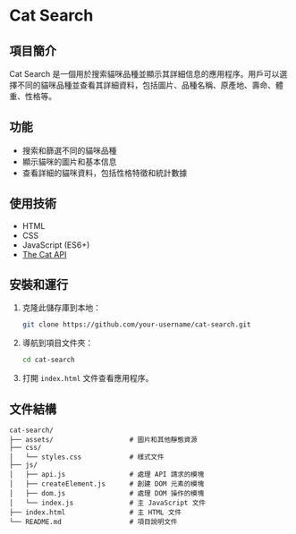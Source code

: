 # Cat Search

## 項目簡介
Cat Search 是一個用於搜索貓咪品種並顯示其詳細信息的應用程序。用戶可以選擇不同的貓咪品種並查看其詳細資料，包括圖片、品種名稱、原產地、壽命、體重、性格等。

## 功能
- 搜索和篩選不同的貓咪品種
- 顯示貓咪的圖片和基本信息
- 查看詳細的貓咪資料，包括性格特徵和統計數據

## 使用技術
- HTML
- CSS
- JavaScript (ES6+)
- [The Cat API](https://thecatapi.com/)

## 安裝和運行
1. 克隆此儲存庫到本地：
    ```sh
    git clone https://github.com/your-username/cat-search.git
    ```
2. 導航到項目文件夾：
    ```sh
    cd cat-search
    ```
3. 打開 `index.html` 文件查看應用程序。

## 文件結構
```plaintext
cat-search/
├── assets/                   # 圖片和其他靜態資源
├── css/
│   └── styles.css            # 樣式文件
├── js/
│   ├── api.js                # 處理 API 請求的模塊
│   ├── createElement.js      # 創建 DOM 元素的模塊
│   ├── dom.js                # 處理 DOM 操作的模塊
│   └── index.js              # 主 JavaScript 文件
├── index.html                # 主 HTML 文件
└── README.md                 # 項目說明文件
